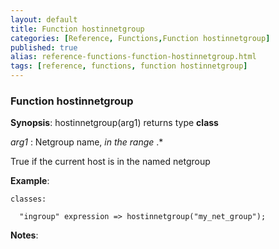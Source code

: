 ```yaml
---
layout: default
title: Function hostinnetgroup
categories: [Reference, Functions,Function hostinnetgroup]
published: true
alias: reference-functions-function-hostinnetgroup.html
tags: [reference, functions, function hostinnetgroup]
---
```


### Function hostinnetgroup

**Synopsis**: hostinnetgroup(arg1) returns type **class**

  
 *arg1* : Netgroup name, *in the range* .\*   

True if the current host is in the named netgroup

**Example**:  
   

```cf3
classes:

  "ingroup" expression => hostinnetgroup("my_net_group");
```

**Notes**:  
   
